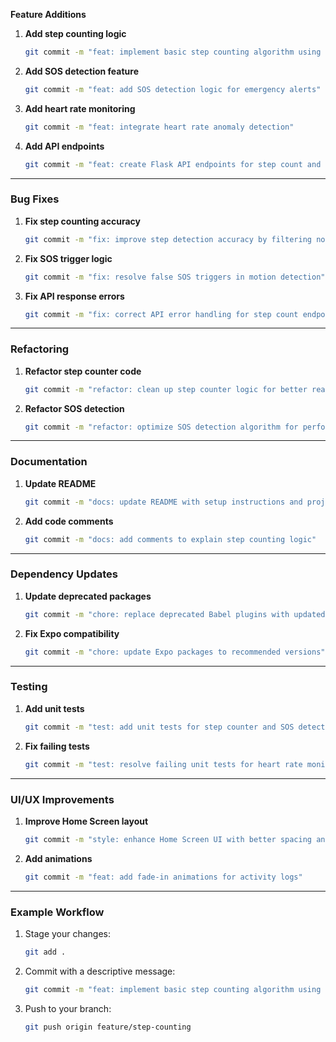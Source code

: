  **Feature Additions**
1. **Add step counting logic**
   ```bash
   git commit -m "feat: implement basic step counting algorithm using accelerometer data"
   ```

2. **Add SOS detection feature**
   ```bash
   git commit -m "feat: add SOS detection logic for emergency alerts"
   ```

3. **Add heart rate monitoring**
   ```bash
   git commit -m "feat: integrate heart rate anomaly detection"
   ```

4. **Add API endpoints**
   ```bash
   git commit -m "feat: create Flask API endpoints for step count and SOS status"
   ```

---

### **Bug Fixes**
1. **Fix step counting accuracy**
   ```bash
   git commit -m "fix: improve step detection accuracy by filtering noise"
   ```

2. **Fix SOS trigger logic**
   ```bash
   git commit -m "fix: resolve false SOS triggers in motion detection"
   ```

3. **Fix API response errors**
   ```bash
   git commit -m "fix: correct API error handling for step count endpoint"
   ```

---

### **Refactoring**
1. **Refactor step counter code**
   ```bash
   git commit -m "refactor: clean up step counter logic for better readability"
   ```

2. **Refactor SOS detection**
   ```bash
   git commit -m "refactor: optimize SOS detection algorithm for performance"
   ```

---

### **Documentation**
1. **Update README**
   ```bash
   git commit -m "docs: update README with setup instructions and project details"
   ```

2. **Add code comments**
   ```bash
   git commit -m "docs: add comments to explain step counting logic"
   ```

---

### **Dependency Updates**
1. **Update deprecated packages**
   ```bash
   git commit -m "chore: replace deprecated Babel plugins with updated versions"
   ```

2. **Fix Expo compatibility**
   ```bash
   git commit -m "chore: update Expo packages to recommended versions"
   ```

---

### **Testing**
1. **Add unit tests**
   ```bash
   git commit -m "test: add unit tests for step counter and SOS detector"
   ```

2. **Fix failing tests**
   ```bash
   git commit -m "test: resolve failing unit tests for heart rate monitor"
   ```

---

### **UI/UX Improvements**
1. **Improve Home Screen layout**
   ```bash
   git commit -m "style: enhance Home Screen UI with better spacing and typography"
   ```

2. **Add animations**
   ```bash
   git commit -m "feat: add fade-in animations for activity logs"
   ```

---

### **Example Workflow**
1. Stage your changes:
   ```bash
   git add .
   ```

2. Commit with a descriptive message:
   ```bash
   git commit -m "feat: implement basic step counting algorithm using accelerometer data"
   ```

3. Push to your branch:
   ```bash
   git push origin feature/step-counting
   ```
